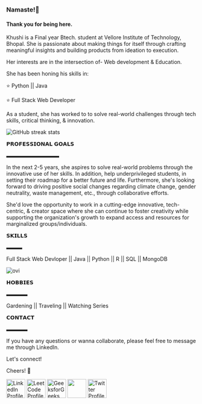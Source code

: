 ### Namaste!🙏
#### Thank you for being here.

Khushi is a Final year Btech. student at Vellore Institute of Technology, Bhopal.  She is passionate about making things for itself through crafting meaningful insights and 
building products from ideation to execution.

Her interests are in the intersection of- Web development & Education. 

She has been honing his skills in:

⭐ Python || Java

⭐ Full Stack Web Developer

As a student, she has worked to to solve real-world challenges through tech skills, critical thinking, & innovation. 


![GitHub streak stats](https://streak-stats.demolab.com/?user=KhushiJaiswal09&theme=tokyonight")  

𝗣𝗥𝗢𝗙𝗘𝗦𝗦𝗜𝗢𝗡𝗔𝗟 𝗚𝗢𝗔𝗟𝗦

▬▬▬▬▬▬▬▬▬▬

In the next 2-5 years, she aspires to solve real-world problems through the innovative use of her skills. In addition, help underprivileged students,  in setting their roadmap for a better future and life. 
Furthermore, she's looking forward to driving positive social changes regarding climate change, gender neutrality, waste management, etc., through collaborative efforts.

She'd love the opportunity to work in a cutting-edge innovative, tech-centric, & creator space where she can continue to foster creativity while supporting the organization's growth to expand access and resources for marginalized groups/individuals.

𝗦𝗞𝗜𝗟𝗟𝗦 

▬▬▬

Full Stack Web Devloper || Java || Python || R || SQL || MongoDB


<img src="https://github-readme-stats.vercel.app/api/top-langs?username=KhushiJaiswal09&show_icons=true&locale=en&layout=compact&theme=chartreuse-dark" alt="ovi" />

𝗛𝗢𝗕𝗕𝗜𝗘𝗦

▬▬▬▬

 Gardening || Traveling ||  Watching Series

𝗖𝗢𝗡𝗧𝗔𝗖𝗧

▬▬▬▬

If you have any questions or wanna collaborate, please feel free to message me through LinkedIn.

Let's connect! 

Cheers! 💫


<a href="https://www.linkedin.com/in/khushi-jaiswal-256423237/" target="_blank"><img  src="https://upload.wikimedia.org/wikipedia/commons/c/c9/Linkedin.svg"   alt="LinkedIn Profile" height="50" width="50"  /></a>    <a href="https://leetcode.com/u/KhushiJaiswal0909/" target="_blank"> <img src="https://upload.wikimedia.org/wikipedia/commons/1/19/LeetCode_logo_black.png" alt="LeetCode Profile" height="50" width="50"  /></a>    <a href="https://www.geeksforgeeks.org/user/jaiswalkhushi677/" target="_blank"><img src="https://upload.wikimedia.org/wikipedia/commons/4/43/GeeksforGeeks.svg" alt="GeeksforGeeks GitHub" height="50" width="50" /></a>  <a href="https://github.com/KhushiJaiswal09" target="_blank"><img src="https://upload.wikimedia.org/wikipedia/commons/9/91/Octicons-mark-github.svg"  height="50" width="50" border radius="50%" /></a>    <a href="https://twitter.com/KhushiJaiswal09" target="_blank"> <img src="https://images.crunchbase.com/image/upload/c_pad,h_170,w_170,f_auto,b_white,q_auto:eco,dpr_1/vginybkvesfudfowmsgw" alt="Twitter Profile" height="50" width="50"  /></a>
